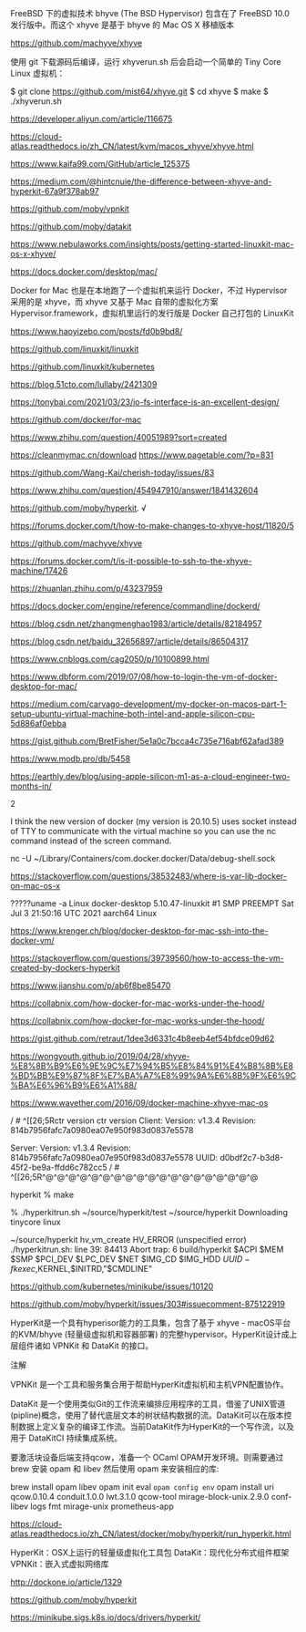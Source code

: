 
FreeBSD 下的虚拟技术 bhyve (The BSD Hypervisor) 包含在了 FreeBSD 10.0 发行版中。而这个 xhyve 是基于 bhyve 的 Mac OS X 移植版本

https://github.com/machyve/xhyve

使用 git 下载源码后编译，运行 xhyverun.sh 后会启动一个简单的 Tiny Core Linux 虚拟机：

$ git clone https://github.com/mist64/xhyve.git
$ cd xhyve
$ make
$ ./xhyverun.sh

https://developer.aliyun.com/article/116675

https://cloud-atlas.readthedocs.io/zh_CN/latest/kvm/macos_xhyve/xhyve.html

https://www.kaifa99.com/GitHub/article_125375

https://medium.com/@hintcnuie/the-difference-between-xhyve-and-hyperkit-67a9f378ab97


https://github.com/moby/vpnkit

https://github.com/moby/datakit


https://www.nebulaworks.com/insights/posts/getting-started-linuxkit-mac-os-x-xhyve/

https://docs.docker.com/desktop/mac/

Docker for Mac 也是在本地跑了一个虚拟机来运行 Docker，不过 Hypervisor 采用的是 xhyve，而 xhyve 又基于 Mac 自带的虚拟化方案 Hypervisor.framework，虚拟机里运行的发行版是 Docker 自己打包的 LinuxKit

https://www.haoyizebo.com/posts/fd0b9bd8/

https://github.com/linuxkit/linuxkit

https://github.com/linuxkit/kubernetes

https://blog.51cto.com/lullaby/2421309

https://tonybai.com/2021/03/23/io-fs-interface-is-an-excellent-design/


https://github.com/docker/for-mac


https://www.zhihu.com/question/40051989?sort=created

https://cleanmymac.cn/download
https://www.pagetable.com/?p=831


https://github.com/Wang-Kai/cherish-today/issues/83

https://www.zhihu.com/question/454947910/answer/1841432604


https://github.com/moby/hyperkit. √


https://forums.docker.com/t/how-to-make-changes-to-xhyve-host/11820/5

https://github.com/machyve/xhyve


https://forums.docker.com/t/is-it-possible-to-ssh-to-the-xhyve-machine/17426


https://zhuanlan.zhihu.com/p/43237959

https://docs.docker.com/engine/reference/commandline/dockerd/

https://blog.csdn.net/zhangmenghao1983/article/details/82184957

https://blog.csdn.net/baidu_32656897/article/details/86504317


https://www.cnblogs.com/cag2050/p/10100899.html


https://www.dbform.com/2019/07/08/how-to-login-the-vm-of-docker-desktop-for-mac/

https://medium.com/carvago-development/my-docker-on-macos-part-1-setup-ubuntu-virtual-machine-both-intel-and-apple-silicon-cpu-5d886af0ebba

https://gist.github.com/BretFisher/5e1a0c7bcca4c735e716abf62afad389


https://www.modb.pro/db/5458

https://earthly.dev/blog/using-apple-silicon-m1-as-a-cloud-engineer-two-months-in/



2

I think the new version of docker (my version is 20.10.5) uses socket instead of TTY to communicate with the virtual machine so you can use the nc command instead of the screen command.

nc -U ~/Library/Containers/com.docker.docker/Data/debug-shell.sock


https://stackoverflow.com/questions/38532483/where-is-var-lib-docker-on-mac-os-x


?????uname -a
Linux docker-desktop 5.10.47-linuxkit #1 SMP PREEMPT Sat Jul 3 21:50:16 UTC 2021 aarch64 Linux

https://www.krenger.ch/blog/docker-desktop-for-mac-ssh-into-the-docker-vm/


https://stackoverflow.com/questions/39739560/how-to-access-the-vm-created-by-dockers-hyperkit



https://www.jianshu.com/p/ab6f8be85470



https://collabnix.com/how-docker-for-mac-works-under-the-hood/

https://collabnix.com/how-docker-for-mac-works-under-the-hood/

https://gist.github.com/retraut/1dee3d6331c4b8eeb4ef54bfdce09d62

https://wongyouth.github.io/2019/04/28/xhyve-%E8%8B%B9%E6%9E%9C%E7%94%B5%E8%84%91%E4%B8%8B%E8%BD%BB%E9%87%8F%E7%BA%A7%E8%99%9A%E6%8B%9F%E6%9C%BA%E6%96%B9%E6%A1%88/

https://www.wavether.com/2016/09/docker-machine-xhyve-mac-os


/ # ^[[26;5Rctr version
ctr version
Client:
  Version:  v1.3.4
  Revision: 814b7956fafc7a0980ea07e950f983d0837e5578

Server:
  Version:  v1.3.4
  Revision: 814b7956fafc7a0980ea07e950f983d0837e5578
  UUID: d0bdf2c7-b3d8-45f2-be9a-ffdd6c782cc5
/ # ^[[26;5R^@^@^@^@^@^@^@^@^@^@^@^@^@^@^@^@^@^@^@


 hyperkit % make
 
 % ./hyperkitrun.sh
~/source/hyperkit/test ~/source/hyperkit
Downloading tinycore linux


~/source/hyperkit
hv_vm_create HV_ERROR (unspecified error)
./hyperkitrun.sh: line 39: 84413 Abort trap: 6           build/hyperkit $ACPI $MEM $SMP $PCI_DEV $LPC_DEV $NET $IMG_CD $IMG_HDD $UUID -f kexec,$KERNEL,$INITRD,"$CMDLINE"


https://github.com/kubernetes/minikube/issues/10120

https://github.com/moby/hyperkit/issues/303#issuecomment-875122919



HyperKit是一个具有hyperisor能力的工具集，包含了基于 xhyve - macOS平台的KVM/bhyve (轻量级虚拟机和容器部署) 的完整hypervisor。HyperKit设计成上层组件诸如 VPNKit 和 DataKit 的接口。

注解

VPNKit 是一个工具和服务集合用于帮助HyperKit虚拟机和主机VPN配置协作。

DataKit 是一个使用类似Git的工作流来编排应用程序的工具，借鉴了UNIX管道(pipline)概念，使用了替代底层文本的树状结构数据的流。DataKit可以在版本控制数据上定义复杂的编译工作流。当前DataKit作为HyperKit的一个写作流，以及用于 DataKitCI 持续集成系统。

要激活块设备后端支持qcow，准备一个 OCaml OPAM开发环境。则需要通过 brew 安装 opam 和 libev 然后使用 opam 来安装相应的库:

brew install opam libev
opam init
eval `opam config env`
opam install uri qcow.0.10.4 conduit.1.0.0 lwt.3.1.0 qcow-tool mirage-block-unix.2.9.0 conf-libev logs fmt mirage-unix prometheus-app


https://cloud-atlas.readthedocs.io/zh_CN/latest/docker/moby/hyperkit/run_hyperkit.html

HyperKit：OSX上运行的轻量级虚拟化工具包
DataKit：现代化分布式组件框架
VPNKit：嵌入式虚拟网络库

http://dockone.io/article/1329



https://github.com/moby/hyperkit

https://minikube.sigs.k8s.io/docs/drivers/hyperkit/
